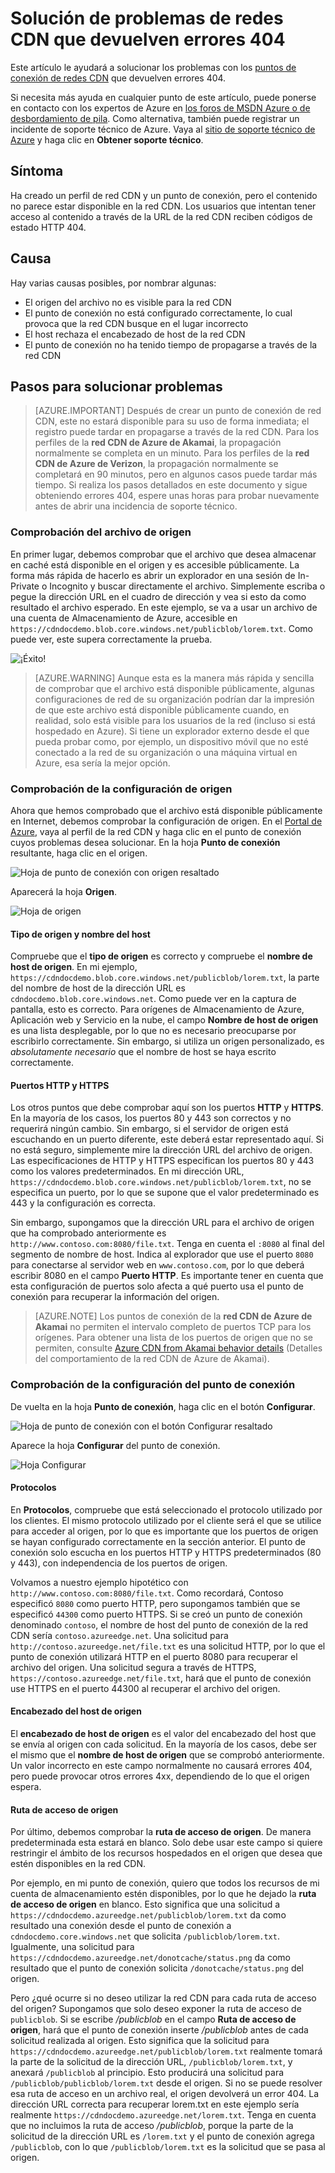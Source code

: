 <properties
	pageTitle="Redes CDN: Solución de problemas de puntos de conexión de redes CDN que devuelven errores 404"
	description="Solucione problemas de los códigos de error 404 con los puntos de conexión de redes CDN."
	services="cdn"
	documentationCenter=".NET"
	authors="camsoper"
	manager="erikre"
	editor=""/>

<tags
	ms.service="cdn"
	ms.workload="tbd"
	ms.tgt_pltfrm="na"
	ms.devlang="na"
	ms.topic="article"
	ms.date="05/11/2016"
	ms.author="casoper"/>
    
# Solución de problemas de redes CDN que devuelven errores 404

Este artículo le ayudará a solucionar los problemas con los [puntos de conexión de redes CDN](cdn-create-new-endpoint.md) que devuelven errores 404.

Si necesita más ayuda en cualquier punto de este artículo, puede ponerse en contacto con los expertos de Azure en [los foros de MSDN Azure o de desbordamiento de pila](https://azure.microsoft.com/support/forums/). Como alternativa, también puede registrar un incidente de soporte técnico de Azure. Vaya al [sitio de soporte técnico de Azure](https://azure.microsoft.com/support/options/) y haga clic en **Obtener soporte técnico**.

## Síntoma

Ha creado un perfil de red CDN y un punto de conexión, pero el contenido no parece estar disponible en la red CDN. Los usuarios que intentan tener acceso al contenido a través de la URL de la red CDN reciben códigos de estado HTTP 404.

## Causa

Hay varias causas posibles, por nombrar algunas:

- El origen del archivo no es visible para la red CDN
- El punto de conexión no está configurado correctamente, lo cual provoca que la red CDN busque en el lugar incorrecto
- El host rechaza el encabezado de host de la red CDN
- El punto de conexión no ha tenido tiempo de propagarse a través de la red CDN

## Pasos para solucionar problemas

> [AZURE.IMPORTANT] Después de crear un punto de conexión de red CDN, este no estará disponible para su uso de forma inmediata; el registro puede tardar en propagarse a través de la red CDN. Para los perfiles de la <b>red CDN de Azure de Akamai</b>, la propagación normalmente se completa en un minuto. Para los perfiles de la <b>red CDN de Azure de Verizon</b>, la propagación normalmente se completará en 90 minutos, pero en algunos casos puede tardar más tiempo. Si realiza los pasos detallados en este documento y sigue obteniendo errores 404, espere unas horas para probar nuevamente antes de abrir una incidencia de soporte técnico.

### Comprobación del archivo de origen

En primer lugar, debemos comprobar que el archivo que desea almacenar en caché está disponible en el origen y es accesible públicamente. La forma más rápida de hacerlo es abrir un explorador en una sesión de In-Private o Incognito y buscar directamente el archivo. Simplemente escriba o pegue la dirección URL en el cuadro de dirección y vea si esto da como resultado el archivo esperado. En este ejemplo, se va a usar un archivo de una cuenta de Almacenamiento de Azure, accesible en `https://cdndocdemo.blob.core.windows.net/publicblob/lorem.txt`. Como puede ver, este supera correctamente la prueba.

![¡Éxito!](./media/cdn-troubleshoot-endpoint/cdn-origin-file.png)

> [AZURE.WARNING] Aunque esta es la manera más rápida y sencilla de comprobar que el archivo está disponible públicamente, algunas configuraciones de red de su organización podrían dar la impresión de que este archivo está disponible públicamente cuando, en realidad, solo está visible para los usuarios de la red (incluso si está hospedado en Azure). Si tiene un explorador externo desde el que pueda probar como, por ejemplo, un dispositivo móvil que no esté conectado a la red de su organización o una máquina virtual en Azure, esa sería la mejor opción.

### Comprobación de la configuración de origen

Ahora que hemos comprobado que el archivo está disponible públicamente en Internet, debemos comprobar la configuración de origen. En el [Portal de Azure](https://portal.azure.com), vaya al perfil de la red CDN y haga clic en el punto de conexión cuyos problemas desea solucionar. En la hoja **Punto de conexión** resultante, haga clic en el origen.

![Hoja de punto de conexión con origen resaltado](./media/cdn-troubleshoot-endpoint/cdn-endpoint.png)

Aparecerá la hoja **Origen**.

![Hoja de origen](./media/cdn-troubleshoot-endpoint/cdn-origin-settings.png)

#### Tipo de origen y nombre del host

Compruebe que el **tipo de origen** es correcto y compruebe el **nombre de host de origen**. En mi ejemplo, `https://cdndocdemo.blob.core.windows.net/publicblob/lorem.txt`, la parte del nombre de host de la dirección URL es `cdndocdemo.blob.core.windows.net`. Como puede ver en la captura de pantalla, esto es correcto. Para orígenes de Almacenamiento de Azure, Aplicación web y Servicio en la nube, el campo **Nombre de host de origen** es una lista desplegable, por lo que no es necesario preocuparse por escribirlo correctamente. Sin embargo, si utiliza un origen personalizado, es *absolutamente necesario* que el nombre de host se haya escrito correctamente.

#### Puertos HTTP y HTTPS

Los otros puntos que debe comprobar aquí son los puertos **HTTP** y **HTTPS**. En la mayoría de los casos, los puertos 80 y 443 son correctos y no requerirá ningún cambio. Sin embargo, si el servidor de origen está escuchando en un puerto diferente, este deberá estar representado aquí. Si no está seguro, simplemente mire la dirección URL del archivo de origen. Las especificaciones de HTTP y HTTPS especifican los puertos 80 y 443 como los valores predeterminados. En mi dirección URL, `https://cdndocdemo.blob.core.windows.net/publicblob/lorem.txt`, no se especifica un puerto, por lo que se supone que el valor predeterminado es 443 y la configuración es correcta.

Sin embargo, supongamos que la dirección URL para el archivo de origen que ha comprobado anteriormente es `http://www.contoso.com:8080/file.txt`. Tenga en cuenta el `:8080` al final del segmento de nombre de host. Indica al explorador que use el puerto `8080` para conectarse al servidor web en `www.contoso.com`, por lo que deberá escribir 8080 en el campo **Puerto HTTP**. Es importante tener en cuenta que esta configuración de puertos solo afecta a qué puerto usa el punto de conexión para recuperar la información del origen.

> [AZURE.NOTE] Los puntos de conexión de la **red CDN de Azure de Akamai** no permiten el intervalo completo de puertos TCP para los orígenes. Para obtener una lista de los puertos de origen que no se permiten, consulte [Azure CDN from Akamai behavior details](cdn-akamai-behavior-details.md) (Detalles del comportamiento de la red CDN de Azure de Akamai).
  
### Comprobación de la configuración del punto de conexión

De vuelta en la hoja **Punto de conexión**, haga clic en el botón **Configurar**.

![Hoja de punto de conexión con el botón Configurar resaltado](./media/cdn-troubleshoot-endpoint/cdn-endpoint-configure-button.png)

Aparece la hoja **Configurar** del punto de conexión.

![Hoja Configurar](./media/cdn-troubleshoot-endpoint/cdn-configure.png)

#### Protocolos

En **Protocolos**, compruebe que está seleccionado el protocolo utilizado por los clientes. El mismo protocolo utilizado por el cliente será el que se utilice para acceder al origen, por lo que es importante que los puertos de origen se hayan configurado correctamente en la sección anterior. El punto de conexión solo escucha en los puertos HTTP y HTTPS predeterminados (80 y 443), con independencia de los puertos de origen.

Volvamos a nuestro ejemplo hipotético con `http://www.contoso.com:8080/file.txt`. Como recordará, Contoso especificó `8080` como puerto HTTP, pero supongamos también que se especificó `44300` como puerto HTTPS. Si se creó un punto de conexión denominado `contoso`, el nombre de host del punto de conexión de la red CDN sería `contoso.azureedge.net`. Una solicitud para `http://contoso.azureedge.net/file.txt` es una solicitud HTTP, por lo que el punto de conexión utilizará HTTP en el puerto 8080 para recuperar el archivo del origen. Una solicitud segura a través de HTTPS, `https://contoso.azureedge.net/file.txt`, hará que el punto de conexión use HTTPS en el puerto 44300 al recuperar el archivo del origen.

#### Encabezado del host de origen

El **encabezado de host de origen** es el valor del encabezado del host que se envía al origen con cada solicitud. En la mayoría de los casos, debe ser el mismo que el **nombre de host de origen** que se comprobó anteriormente. Un valor incorrecto en este campo normalmente no causará errores 404, pero puede provocar otros errores 4xx, dependiendo de lo que el origen espera.

#### Ruta de acceso de origen

Por último, debemos comprobar la **ruta de acceso de origen**. De manera predeterminada esta estará en blanco. Solo debe usar este campo si quiere restringir el ámbito de los recursos hospedados en el origen que desea que estén disponibles en la red CDN.

Por ejemplo, en mi punto de conexión, quiero que todos los recursos de mi cuenta de almacenamiento estén disponibles, por lo que he dejado la **ruta de acceso de origen** en blanco. Esto significa que una solicitud a `https://cdndocdemo.azureedge.net/publicblob/lorem.txt` da como resultado una conexión desde el punto de conexión a `cdndocdemo.core.windows.net` que solicita `/publicblob/lorem.txt`. Igualmente, una solicitud para `https://cdndocdemo.azureedge.net/donotcache/status.png` da como resultado que el punto de conexión solicita `/donotcache/status.png` del origen.

Pero ¿qué ocurre si no deseo utilizar la red CDN para cada ruta de acceso del origen? Supongamos que solo deseo exponer la ruta de acceso de `publicblob`. Si se escribe */publicblob* en el campo **Ruta de acceso de origen**, hará que el punto de conexión inserte */publicblob* antes de cada solicitud realizada al origen. Esto significa que la solicitud para `https://cdndocdemo.azureedge.net/publicblob/lorem.txt` realmente tomará la parte de la solicitud de la dirección URL, `/publicblob/lorem.txt`, y anexará `/publicblob` al principio. Esto producirá una solicitud para `/publicblob/publicblob/lorem.txt` desde el origen. Si no se puede resolver esa ruta de acceso en un archivo real, el origen devolverá un error 404. La dirección URL correcta para recuperar lorem.txt en este ejemplo sería realmente `https://cdndocdemo.azureedge.net/lorem.txt`. Tenga en cuenta que no incluimos la ruta de acceso */publicblob*, porque la parte de la solicitud de la dirección URL es `/lorem.txt` y el punto de conexión agrega `/publicblob`, con lo que `/publicblob/lorem.txt` es la solicitud que se pasa al origen.

<!---HONumber=AcomDC_0518_2016-->